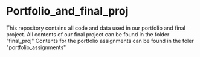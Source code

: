 # Portfolio_and_final_proj
This repository contains all code and data used in our portfolio and final project. 
All contents of our final project can be found in the folder "final_proj"
Contents for the portfolio assignments can be found in the foler "portfolio_assignments"
